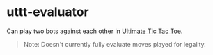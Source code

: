 # uttt-evaluator
Can play two bots against each other in [Ultimate Tic Tac Toe].

> Note: Doesn't currently fully evaluate moves played for legality.

[Ultimate Tic Tac Toe]: http://theaigames.com/competitions/ultimate-tic-tac-toe/
